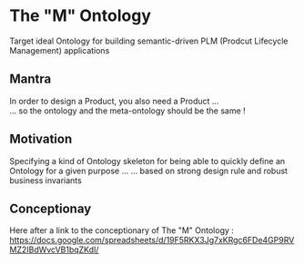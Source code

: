 The "M" Ontology
==
Target ideal Ontology for building semantic-driven PLM (Prodcut Lifecycle Management) applications

Mantra
-
In order to design a Product, you also need a Product ...  
... so the ontology and the meta-ontology should be the same !

Motivation
-
Specifying a kind of Ontology skeleton for being able to quickly define an Ontology for a given purpose ...
... based on strong design rule and robust business invariants

Conceptionay
-
Here after a link to the conceptionary of The "M" Ontology :   
https://docs.google.com/spreadsheets/d/19F5RKX3Jg7xKRgc6FDe4GP9RVMZ2IBdWvcVB1bqZKdI/
